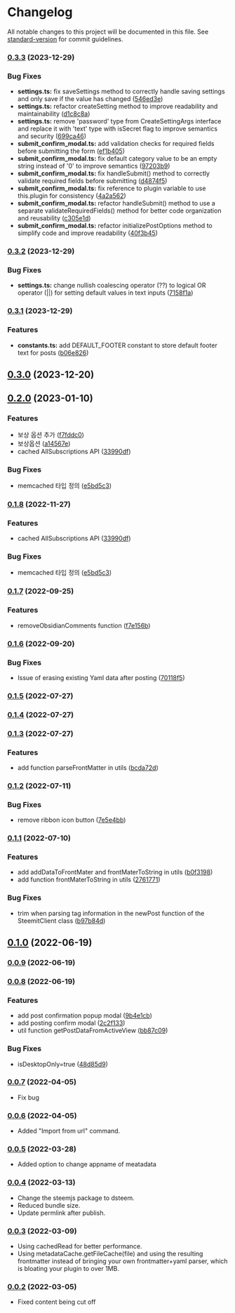# Changelog

All notable changes to this project will be documented in this file. See [standard-version](https://github.com/conventional-changelog/standard-version) for commit guidelines.

### [0.3.3](https://github.com/anpigon/obsidian-steemit-plugin/compare/0.3.2...0.3.3) (2023-12-29)


### Bug Fixes

* **settings.ts:** fix saveSettings method to correctly handle saving settings and only save if the value has changed ([546ed3e](https://github.com/anpigon/obsidian-steemit-plugin/commit/546ed3efe65ac33e935743b0004d00afa0798589))
* **settings.ts:** refactor createSetting method to improve readability and maintainability ([d1c8c8a](https://github.com/anpigon/obsidian-steemit-plugin/commit/d1c8c8a178e5f5a9e98d21b8e27cf9ca0a83abb8))
* **settings.ts:** remove 'password' type from CreateSettingArgs interface and replace it with 'text' type with isSecret flag to improve semantics and security ([699ca46](https://github.com/anpigon/obsidian-steemit-plugin/commit/699ca46777e1173e1fd1b8afaaf9a9a94345fc71))
* **submit_confirm_modal.ts:** add validation checks for required fields before submitting the form ([ef1b405](https://github.com/anpigon/obsidian-steemit-plugin/commit/ef1b405c5587df7350df605d7568f8d5243ecfcd))
* **submit_confirm_modal.ts:** fix default category value to be an empty string instead of '0' to improve semantics ([97203b9](https://github.com/anpigon/obsidian-steemit-plugin/commit/97203b9e07fabd6423c36c04303420fdbb3df4ae))
* **submit_confirm_modal.ts:** fix handleSubmit() method to correctly validate required fields before submitting ([d4874f5](https://github.com/anpigon/obsidian-steemit-plugin/commit/d4874f5ff2c71028c3446dcdea708b54bd01d44d))
* **submit_confirm_modal.ts:** fix reference to plugin variable to use this.plugin for consistency ([4a2a562](https://github.com/anpigon/obsidian-steemit-plugin/commit/4a2a56247d9af3ebb51199e528cd33594b89fb33))
* **submit_confirm_modal.ts:** refactor handleSubmit() method to use a separate validateRequiredFields() method for better code organization and reusability ([c305e1d](https://github.com/anpigon/obsidian-steemit-plugin/commit/c305e1d9f8486df1d04054ed84d51b583c9b3bc1))
* **submit_confirm_modal.ts:** refactor initializePostOptions method to simplify code and improve readability ([40f3b45](https://github.com/anpigon/obsidian-steemit-plugin/commit/40f3b45b0c5fabe5020a0d908ba9d543ddd6fd6d))

### [0.3.2](https://github.com/anpigon/obsidian-steemit-plugin/compare/0.3.1...0.3.2) (2023-12-29)


### Bug Fixes

* **settings.ts:** change nullish coalescing operator (??) to logical OR operator (||) for setting default values in text inputs ([7158f1a](https://github.com/anpigon/obsidian-steemit-plugin/commit/7158f1a5acda0499172c85f237b6f925f3edd545))

### [0.3.1](https://github.com/anpigon/obsidian-steemit-plugin/compare/0.3.0...0.3.1) (2023-12-29)


### Features

* **constants.ts:** add DEFAULT_FOOTER constant to store default footer text for posts ([b06e826](https://github.com/anpigon/obsidian-steemit-plugin/commit/b06e826bfe08dd689f9dfc84718cebdea69ba1a1))

## [0.3.0](https://github.com/anpigon/obsidian-steemit-plugin/compare/0.3.0-beta-2...0.3.0) (2023-12-20)

## [0.2.0](https://github.com/anpigon/obsidian-steemit-plugin/compare/0.1.7...0.2.0) (2023-01-10)


### Features

* 보상 옵션 추가 ([f7fddc0](https://github.com/anpigon/obsidian-steemit-plugin/commit/f7fddc03828bd6b0a915b7b9509d1f849b42a534))
* 보상옵션 ([a14567e](https://github.com/anpigon/obsidian-steemit-plugin/commit/a14567eb8b268be468e0445a4c4ef9a67a86a5cb))
* cached AllSubscriptions API ([33990df](https://github.com/anpigon/obsidian-steemit-plugin/commit/33990df55138630c47fd90230c225c743c9689c8))


### Bug Fixes

* memcached 타입 정의 ([e5bd5c3](https://github.com/anpigon/obsidian-steemit-plugin/commit/e5bd5c303f9c3c86bd11327ae3ccc32b8d210761))

### [0.1.8](https://github.com/anpigon/obsidian-steemit-plugin/compare/0.1.7...0.1.8) (2022-11-27)


### Features

* cached AllSubscriptions API ([33990df](https://github.com/anpigon/obsidian-steemit-plugin/commit/33990df55138630c47fd90230c225c743c9689c8))


### Bug Fixes

* memcached 타입 정의 ([e5bd5c3](https://github.com/anpigon/obsidian-steemit-plugin/commit/e5bd5c303f9c3c86bd11327ae3ccc32b8d210761))

### [0.1.7](https://github.com/anpigon/obsidian-steemit-plugin/compare/0.1.6...0.1.7) (2022-09-25)


### Features

* removeObsidianComments function ([f7e156b](https://github.com/anpigon/obsidian-steemit-plugin/commit/f7e156bec245a4dfde1e63b942376d83afc9b130))

### [0.1.6](https://github.com/anpigon/obsidian-steemit-plugin/compare/0.1.5...0.1.6) (2022-09-20)


### Bug Fixes

* Issue of erasing existing Yaml data after posting ([70118f5](https://github.com/anpigon/obsidian-steemit-plugin/commit/70118f5311600251e143e8b650ed5e1889032608))

### [0.1.5](https://github.com/anpigon/obsidian-steemit-plugin/compare/0.1.4...0.1.5) (2022-07-27)

### [0.1.4](https://github.com/anpigon/obsidian-steemit-plugin/compare/0.1.3...0.1.4) (2022-07-27)

### [0.1.3](https://github.com/anpigon/obsidian-steemit-plugin/compare/0.1.2...0.1.3) (2022-07-27)


### Features

* add function parseFrontMatter in utils ([bcda72d](https://github.com/anpigon/obsidian-steemit-plugin/commit/bcda72df1436eb6ae6c4b159ef6b588c98acf097))

### [0.1.2](https://github.com/anpigon/obsidian-steemit-plugin/compare/0.1.1...0.1.2) (2022-07-11)


### Bug Fixes

* remove ribbon icon button ([7e5e4bb](https://github.com/anpigon/obsidian-steemit-plugin/commit/7e5e4bb8dc6d5f8dfb738849eb384d76e2932778))

### [0.1.1](https://github.com/anpigon/obsidian-steemit-plugin/compare/0.1.0...0.1.1) (2022-07-10)


### Features

* add addDataToFrontMater and frontMaterToString in utils ([b0f3198](https://github.com/anpigon/obsidian-steemit-plugin/commit/b0f3198f666917fcfaa3db1d584cbd050c546984))
* add function frontMaterToString in utils ([2761771](https://github.com/anpigon/obsidian-steemit-plugin/commit/27617711fe18cc7ef51b584276ccecbadcb4a547))


### Bug Fixes

* trim when parsing tag information in the newPost function of the SteemitClient class ([b97b84d](https://github.com/anpigon/obsidian-steemit-plugin/commit/b97b84dc171fb7f081f42e775e2f08a42decfe41))

## [0.1.0](https://github.com/anpigon/obsidian-steemit-plugin/compare/0.0.9...0.1.0) (2022-06-19)

### [0.0.9](https://github.com/anpigon/obsidian-steemit-plugin/compare/0.0.8...0.0.9) (2022-06-19)

### [0.0.8](https://github.com/anpigon/obsidian-steemit-plugin/compare/0.0.7...0.0.8) (2022-06-19)


### Features

* add post confirmation popup modal ([9b4e1cb](https://github.com/anpigon/obsidian-steemit-plugin/commit/9b4e1cb6adb8358e838dec93764b8349f61478c4))
* add posting confirm modal ([2c2f133](https://github.com/anpigon/obsidian-steemit-plugin/commit/2c2f13347230d722fd71b8c56f21122265d93af2))
* util function getPostDataFromActiveView ([bb87c09](https://github.com/anpigon/obsidian-steemit-plugin/commit/bb87c09980d97ccd0b53afd854c2d46a2796c183))


### Bug Fixes

* isDesktopOnly=true ([48d85d9](https://github.com/anpigon/obsidian-steemit-plugin/commit/48d85d9979d93ebde6607617e3cebef4791c21cd))

### [0.0.7](https://github.dev/anpigon/obsidian-steemit-plugin/compare/0.0.6...0.0.7) (2022-04-05)
- Fix bug

### [0.0.6](https://github.dev/anpigon/obsidian-steemit-plugin/compare/0.0.5...0.0.6) (2022-04-05)
- Added "Import from url" command.

### [0.0.5](https://github.dev/anpigon/obsidian-steemit-plugin/compare/0.0.4...0.0.5) (2022-03-28)
- Added option to change appname of meatadata

### [0.0.4](https://github.dev/anpigon/obsidian-steemit-plugin/compare/0.0.3...0.0.4) (2022-03-13)

- Change the steemjs package to dsteem.
- Reduced bundle size.
- Update permlink after publish.

### [0.0.3](https://github.dev/anpigon/obsidian-steemit-plugin/compare/0.0.2...0.0.3) (2022-03-09)

- Using cachedRead for better performance.
- Using metadataCache.getFileCache(file) and using the resulting frontmatter instead of bringing your own frontmatter+yaml parser, which is bloating your plugin to over 1MB.

### [0.0.2](https://github.dev/anpigon/obsidian-steemit-plugin/compare/0.0.1...0.0.2) (2022-03-05)

- Fixed content being cut off
